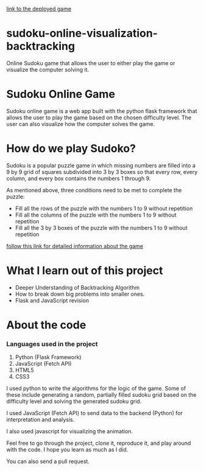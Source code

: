 [link to the deployed game](http://lekanestyve1.pythonanywhere.com/)
# sudoku-online-visualization-backtracking
Online Sudoku game that allows the user to either play the game or visualize the computer solving it.

# Sudoku Online Game

Sudoku online game is a web app built with the python flask framework that allows the user to play the game based on the chosen difficulty level. The user can also visualize how the computer solves the game.

# How do we play Sudoko?

Sudoku is a popular puzzle game in which missing numbers are filled into a 9 by 9 grid of squares subdivided into 3 by 3 boxes so that every row, every column, and every box contains the numbers 1 through 9.

As mentioned above, three conditions need to be met to complete the puzzle:

* Fill all the rows of the puzzle with the numbers 1 to 9 without repetition
* Fill all the columns of the puzzle with the numbers 1 to 9 without repetition
* Fill all the 3 by 3 boxes of the puzzle with the numbers 1 to 9 without repetition

[follow this link for detailed information about the game](https://sudoku.com/how-to-play/sudoku-rules-for-complete-beginners/)

# What I learn out of this project
* Deeper Understanding of Backtracking Algorithm
* How to break down big problems into smaller ones.
* Flask and JavaScript revision

# About the code
### Languages used in the project

1. Python (Flask Framework)
2. JavaScript (Fetch API)
3. HTML5 
4. CSS3

I used python to write the algorithms for the logic of the game. Some of these include generating a random, partially filled sudoku grid based on the difficulty level and solving the generated sudoku grid.

I used JavaScript (Fetch API) to send data to the backend (Python) for interpretation and analysis.

I also used javascript for visualizing the animation.

Feel free to go through the project, clone it, reproduce it, and play around with the code. I hope you learn as much as I did.

You can also send a pull request.
